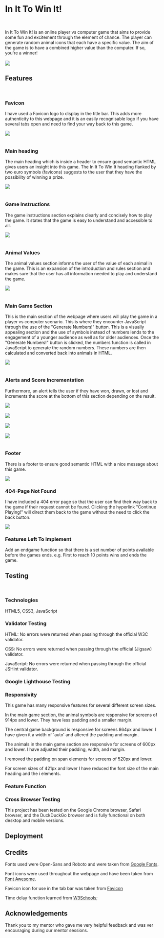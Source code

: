 # In It To Win It!
<br>

In It To Win It! is an online player vs computer game that aims to provide some fun and excitement through the element of chance. The player can generate random animal icons that each have a specific value. The aim of the game is to have a combined higher value than the computer. If so, you're a winner!
<br>
<br>
<img src="./assets/images/multi-device.png">

## Features
<br>

### Favicon

I have used a Favicon logo to display in the title bar. This adds more authenticity to this webpage and it is an easily recognisable logo if you have several tabs open and need to find your way back to this game.

<img src="./assets/images/favicon-head.png">
<br>
<br>

### Main heading

The main heading which is inside a header to ensure good semantic HTML gives users an insight into this game. The In It To Win It heading flanked by two euro symbols (favicons) suggests to the user that they have the possibility of winning a prize.

<img src="./assets/images/main-heading.png">
<br>
<br>

### Game Instructions

The game instructions section explains clearly and concisely how to play the game. It states that the game is easy to understand and accessible to all.

<img src="./assets/images/game-instructions.png">
<br>
<br>

### Animal Values

The animal values section informs the user of the value of each animal in the game. This is an expansion of the introduction and rules section and makes sure that the user has all information needed to play and understand the game.

<img src="./assets/images/animal-values.png">
<br>
<br>

### Main Game Section

This is the main section of the webpage where users will play the game in a player vs computer scenario. This is where they encounter JavaScript through the use of the "Generate Numbers!" button. This is a visually appealing section and the use of symbols instead of numbers lends to the engagement of a younger audience as well as for older audiences. Once the "Generate Numbers!" button is clicked, the numbers function is called in JavaScript to generate the random numbers. These numbers are then calculated and converted back into animals in HTML.

<img src="./assets/images/main-game-section.png">
<br>
<br>

### Alerts and Score Incrementation

Furthermore, an alert tells the user if they have won, drawn, or lost and increments the score at the bottom of this section depending on the result.

<img src="./assets/images/win.png">
<br>
<br>

<img src="./assets/images/draw.png">
<br>
<br>

<img src="./assets/images/loss.png">
<br>
<br>

<img src="./assets/images/increment-score.png">
<br>
<br>

### Footer

There is a footer to ensure good semantic HTML with a nice message about this game.

<img src="./assets/images/footer.png">

### 404-Page Not Found

I have included a 404 error page so that the user can find their way back to the game if their request cannot be found. Clicking the hyperlink "Continue Playing!" will direct them back to the game without the need to click the back button.

<img src="./assets/images/error-page.png">

### Features Left To Implement

Add an endgame function so that there is a set number of points available before the games ends. e.g. First to reach 10 points wins and ends the game.

## Testing
<br>

### Technologies

HTML5, CSS3, JavaScript
<br>

### Validator Testing

HTML: No errors were returned when passing through the official W3C validator.

CSS: No errors were returned when passing through the official (Jigsaw) validator.

JavaScript: No errors were returned when passing through the official JSHint validator.

### Google Lighthouse Testing

### Responsivity

This game has many responsive features for several different screen sizes.

In the main game section, the animal symbols are responsive for screens of 914px and lower. They have less padding and a smaller margin.

The central game background is responsive for screens 864px and lower. I have given it a width of 'auto' and altered the padding and margin.

The animals in the main game section are responsive for screens of 600px and lower. I have adjusted their padding, width, and margin.

I removed the padding on span elements for screens of 520px and lower.

For screen sizes of 421px and lower I have reduced the font size of the main heading and the i elements.

### Feature Function

### Cross Browser Testing

This project has been tested on the Google Chrome browser, Safari browser, and the DuckDuckGo browser and is fully functional on both desktop and mobile versions.

## Deployment

## Credits

Fonts used were Open-Sans and Roboto and were taken from [Google Fonts](https://fonts.google.com/).

Font icons were used throughout the webpage and have been taken from [Font Awesome](https://fontawesome.com/).

Favicon icon for use in the tab bar was taken from [Favicon](https://favicon.io/)

Time delay function learned from [W3Schools](https://www.w3schools.com/js/js_timing.asp);

## Acknowledgements

Thank you to my mentor who gave me very helpful feedback and was ver encouraging during our mentor sessions.